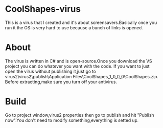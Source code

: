 # CoolShapes-virus
This is a virus that I created and it's about screensavers.Basically once you run it the OS is very hard to use because a bunch of links is opened.


# About

The virus is written in C# and is open-source.Once you download the VS project you can do whatever you want with the code.
If you want to just open the virus without publishing it,just go to virus2\virus2\publish\Application Files\CoolShapes_1_0_0_0\CoolShapes.zip.
Before extracting,make sure you turn off your antivirus.

# Build

Go to project window,virus2 properties then go to publish and hit "Publish now".You don't need to modify something,everything is setted up.
